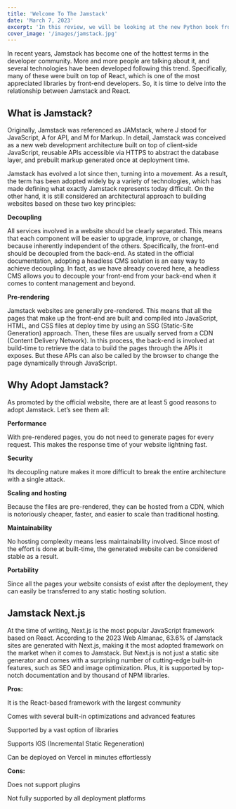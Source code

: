 ```yaml
---
title: 'Welcome To The Jamstack'
date: 'March 7, 2023'
excerpt: 'In this review, we will be looking at the new Python book from Oriley'
cover_image: '/images/jamstack.jpg'
---
```


In recent years, Jamstack has become one of the hottest terms in the developer community. More and more people are talking about it, and several technologies have been developed following this trend. Specifically, many of these were built on top of React, which is one of the most appreciated libraries by front-end developers. So, it is time to delve into the relationship between Jamstack and React.

## What is Jamstack?

Originally, Jamstack was referenced as JAMstack, where J stood for JavaScript, A for API, and M for Markup. In detail, Jamstack was conceived as a new web development architecture built on top of client-side JavaScript, reusable APIs accessible via HTTPS to abstract the database layer, and prebuilt markup generated once at deployment time.

Jamstack has evolved a lot since then, turning into a movement. As a result, the term has been adopted widely by a variety of technologies, which has made defining what exactly Jamstack represents today difficult. On the other hand, it is still considered an architectural approach to building websites based on these two key principles:

**Decoupling**

All services involved in a website should be clearly separated. This means that each component will be easier to upgrade, improve, or change, because inherently independent of the others. Specifically, the front-end should be decoupled from the back-end. As stated in the official documentation, adopting a headless CMS solution is an easy way to achieve decoupling. In fact, as we have already covered here, a headless CMS allows you to decouple your front-end from your back-end when it comes to content management and beyond.

**Pre-rendering**

Jamstack websites are generally pre-rendered. This means that all the pages that make up the front-end are built and compiled into JavaScript, HTML, and CSS files at deploy time by using an SSG (Static-Site Generation) approach. Then, these files are usually served from a CDN (Content Delivery Network). In this process, the back-end is involved at build-time to retrieve the data to build the pages through the APIs it exposes. But these APIs can also be called by the browser to change the page dynamically through JavaScript.

## Why Adopt Jamstack?

As promoted by the official website, there are at least 5 good reasons to adopt Jamstack. Let’s see them all:

**Performance**

With pre-rendered pages, you do not need to generate pages for every request. This makes the response time of your website lightning fast.

**Security**

Its decoupling nature makes it more difficult to break the entire architecture with a single attack.

**Scaling and hosting**

Because the files are pre-rendered, they can be hosted from a CDN, which is notoriously cheaper, faster, and easier to scale than traditional hosting.

**Maintainability**

No hosting complexity means less maintainability involved. Since most of the effort is done at built-time, the generated website can be considered stable as a result.

**Portability**

Since all the pages your website consists of exist after the deployment, they can easily be transferred to any static hosting solution.

## Jamstack Next.js

At the time of writing, Next.js is the most popular JavaScript framework based on React. According to the 2023 Web Almanac, 63.6% of Jamstack sites are generated with Next.js, making it the most adopted framework on the market when it comes to Jamstack.
But Next.js is not just a static site generator and comes with a surprising number of cutting-edge built-in features, such as SEO and image optimization. Plus, it is supported by top-notch documentation and by thousand of NPM libraries.

**Pros:**

It is the React-based framework with the largest community

Comes with several built-in optimizations and advanced features

Supported by a vast option of libraries

Supports IGS (Incremental Static Regeneration)

Can be deployed on Vercel in minutes effortlessly

**Cons:**

Does not support plugins

Not fully supported by all deployment platforms
